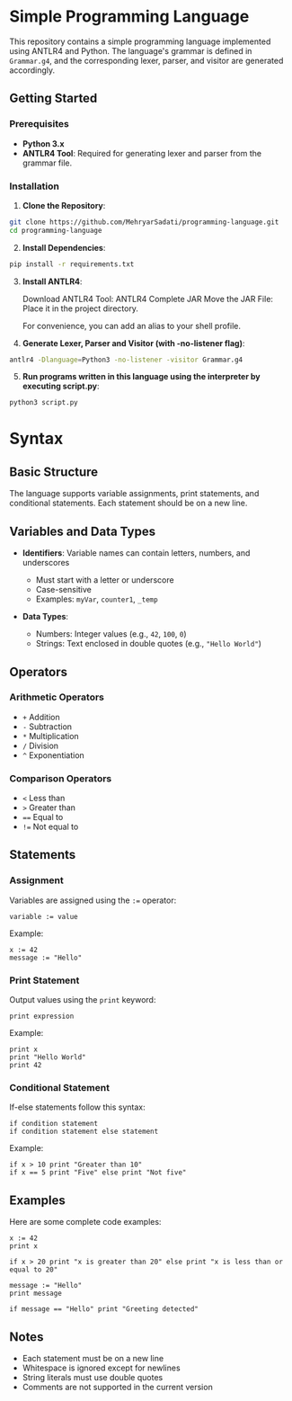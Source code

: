 # Simple Programming Language

This repository contains a simple programming language implemented using ANTLR4 and Python. The language's grammar is defined in `Grammar.g4`, and the corresponding lexer, parser, and visitor are generated accordingly.

## Getting Started

### Prerequisites

- **Python 3.x**
- **ANTLR4 Tool**: Required for generating lexer and parser from the grammar file.

### Installation

1. **Clone the Repository**:

  ```bash
  git clone https://github.com/MehryarSadati/programming-language.git
  cd programming-language
  ```
2. **Install Dependencies**:

  ```bash
  pip install -r requirements.txt
  ```

3. **Install ANTLR4**:

    Download ANTLR4 Tool: ANTLR4 Complete JAR
    Move the JAR File: Place it in the project directory.

    For convenience, you can add an alias to your shell profile.

4. **Generate Lexer, Parser and Visitor (with -no-listener flag)**:
  ```bash
  antlr4 -Dlanguage=Python3 -no-listener -visitor Grammar.g4
  ```

5. **Run programs written in this language using the interpreter by executing script.py**:
  ```bash
  python3 script.py
  ```


# Syntax

## Basic Structure
The language supports variable assignments, print statements, and conditional statements. Each statement should be on a new line.

## Variables and Data Types
- **Identifiers**: Variable names can contain letters, numbers, and underscores
  - Must start with a letter or underscore
  - Case-sensitive
  - Examples: `myVar`, `counter1`, `_temp`

- **Data Types**:
  - Numbers: Integer values (e.g., `42`, `100`, `0`)
  - Strings: Text enclosed in double quotes (e.g., `"Hello World"`)

## Operators
### Arithmetic Operators
- `+` Addition
- `-` Subtraction
- `*` Multiplication
- `/` Division
- `^` Exponentiation

### Comparison Operators
- `<` Less than
- `>` Greater than
- `==` Equal to
- `!=` Not equal to

## Statements

### Assignment
  Variables are assigned using the `:=` operator:
  ```
  variable := value
  ```
Example:
  ```
  x := 42
  message := "Hello"
  ```

### Print Statement
Output values using the `print` keyword:
  ```
  print expression
  ```
Example:
  ```
  print x
  print "Hello World"
  print 42
  ```

### Conditional Statement
If-else statements follow this syntax:
  ```
  if condition statement
  if condition statement else statement
  ```
Example:
  ```
  if x > 10 print "Greater than 10"
  if x == 5 print "Five" else print "Not five"
  ```

## Examples

Here are some complete code examples:

  ```
  x := 42
  print x

  if x > 20 print "x is greater than 20" else print "x is less than or equal to 20"

  message := "Hello"
  print message

  if message == "Hello" print "Greeting detected"
  ```

## Notes
- Each statement must be on a new line
- Whitespace is ignored except for newlines
- String literals must use double quotes
- Comments are not supported in the current version